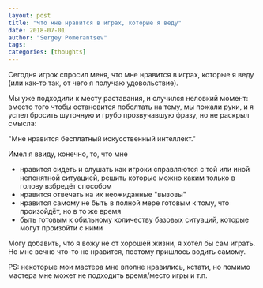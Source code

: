 ```yaml
---
layout: post
title: "Что мне нравится в играх, которые я веду"
date: 2018-07-01
author: "Sergey Pomerantsev"
tags:
categories: [thoughts]
---
```


Сегодня игрок спросил меня, что мне нравится в играх, которые я веду (или как-то так, от чего я получаю удовольствие).

Мы уже подходили к месту раставания, и случился неловкий момент: вместо того чтобы остановится поболтать на тему, мы пожали руки, и я успел бросить шуточную и грубо прозвучавшую фразу, но не раскрыл смысла:

"Мне нравится бесплатный искусственный интеллект."

Имел я ввиду, конечно, то, что мне

- нравится сидеть и слушать как игроки справляются с той или иной непонятной ситуацией, решить которые можно каким только в голову взбредёт способом
- нравится отвечать на их неожиданные "вызовы"
- нравится самому не быть в полной мере готовым к тому, что произойдёт, но в то же время
- быть готовым к обильному количеству базовых ситуаций, которые могут произойти с ними

Могу добавить, что я вожу не от хорошей жизни, я хотел бы сам играть. Но мне вечно что-то не нравится, поэтому пришлось водить самому.

PS: некоторые мои мастера мне вполне нравились, кстати, но помимо мастера мне может не подходить время/место игры и т.п.
